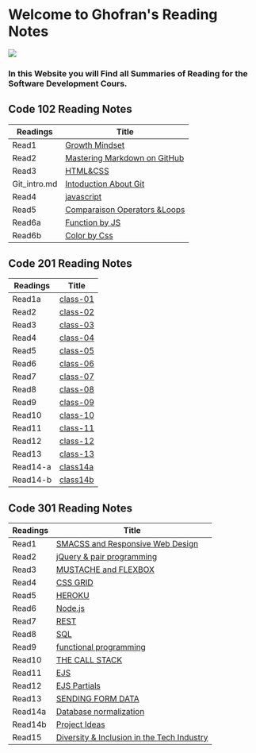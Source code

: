 # Welcome to Ghofran's Reading Notes
![](https://encrypted-tbn0.gstatic.com/images?q=tbn:ANd9GcQ7GuRWxXVeA3i83C6MbKg8z3mW2ljc7prhvQ&usqp=CAU)

### In this Website you will Find all Summaries of Reading for the Software Development Cours.

## Code 102 Reading Notes

|Readings             |Title                                                                                   |
|---------------------|----------------------------------------------------------------------------------------|
|Read1                |[Growth Mindset](https://ghofrandayyat.github.io/reading-notes/102/read1)               |
|Read2                |[Mastering Markdown on GitHub](https://ghofrandayyat.github.io/reading-notes/102/read2) |
|Read3                |[HTML&CSS](https://ghofrandayyat.github.io/reading-notes/102/read3)                     |
|Git_intro.md         |[Intoduction About Git](https://ghofrandayyat.github.io/reading-notes/102/Git_intro)    |
|Read4                |[javascript](https://ghofrandayyat.github.io/reading-notes/102/read4)                   |
|Read5                |[Comparaison Operators &Loops](https://ghofrandayyat.github.io/reading-notes/102/read5) |
|Read6a               |[Function by JS](https://ghofrandayyat.github.io/reading-notes/102/read6a)              |
|Read6b               |[Color by Css ](https://ghofrandayyat.github.io/reading-notes/102/read6b)               |

## Code 201 Reading Notes


|Readings|Title                                                                   |
|--------|------------------------------------------------------------------------|
|Read1a  |[class-01](https://ghofrandayyat.github.io/reading-notes/201/class-01)  |
|Read2   |[class-02](https://ghofrandayyat.github.io/reading-notes/201/class-02)  |
|Read3   |[class-03](https://ghofrandayyat.github.io/reading-notes/201/class-03)  |
|Read4   |[class-04](https://ghofrandayyat.github.io/reading-notes/201/class-04)  |
|Read5   |[class-05](https://ghofrandayyat.github.io/reading-notes/201/class-05)  |
|Read6   |[class-06](https://ghofrandayyat.github.io/reading-notes/201/class-06)  |
|Read7   |[class-07](https://ghofrandayyat.github.io/reading-notes/201/class-07)  |
|Read8   |[class-08](https://ghofrandayyat.github.io/reading-notes/201/class-08)  |
|Read9   |[class-09](https://ghofrandayyat.github.io/reading-notes/201/class-09)  |
|Read10  |[class-10](https://ghofrandayyat.github.io/reading-notes/201/class-10)  |
|Read11  |[class-11](https://ghofrandayyat.github.io/reading-notes/201/class-11)  |
|Read12  |[class-12](https://ghofrandayyat.github.io/reading-notes/201/class-12)  |
|Read13  |[class-13](https://ghofrandayyat.github.io/reading-notes/201/class-13)  |
|Read14-a|[class14a](https://ghofrandayyat.github.io/reading-notes/201/class-14-a)|
|Read14-b|[class14b](https://ghofrandayyat.github.io/reading-notes/201/class-14-b)|



## Code 301 Reading Notes


|Readings  |Title                                                                                                      |
|----------|-----------------------------------------------------------------------------------------------------------|
|Read1     |[SMACSS and Responsive Web Design](https://ghofrandayyat.github.io/reading-notes/301/read301-1)            |
|Read2     |[jQuery  & pair programming](https://ghofrandayyat.github.io/reading-notes/301/read301-2)                  |
|Read3     |[MUSTACHE and FLEXBOX](https://ghofrandayyat.github.io/reading-notes/301/read301-3)                        |
|Read4     |[CSS GRID](https://ghofrandayyat.github.io/reading-notes/301/read301-4)                                    |
|Read5     |[HEROKU](https://ghofrandayyat.github.io/reading-notes/301/read301-5)                                      |
|Read6     |[Node.js](https://ghofrandayyat.github.io/reading-notes/301/read301-6)                                     |
|Read7     |[REST](https://ghofrandayyat.github.io/reading-notes/301/read301-7)                                        |
|Read8     |[SQL](https://ghofrandayyat.github.io/reading-notes/301/read301-8)                                         |
|Read9     |[functional programming](https://ghofrandayyat.github.io/reading-notes/301/read301-9)                      |
|Read10    |[THE CALL STACK](https://ghofrandayyat.github.io/reading-notes/301/read301-10)                             |
|Read11    |[EJS](https://ghofrandayyat.github.io/reading-notes/301/read301-11)                                        |
|Read12    |[EJS Partials](https://ghofrandayyat.github.io/reading-notes/301/read301-12)                               |
|Read13    |[SENDING FORM DATA](https://ghofrandayyat.github.io/reading-notes/301/read301-13)                          |
|Read14a   |[Database normalization](https://ghofrandayyat.github.io/reading-notes/301/read301-14a)                    |
|Read14b   |[Project Ideas](https://ghofrandayyat.github.io/reading-notes/301/read301-14b)                             |
|Read15    |[Diversity & Inclusion in the Tech Industry](https://ghofrandayyat.github.io/reading-notes/301/read301-15) |
